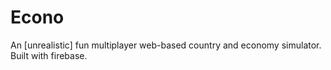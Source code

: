 # Econo
An [unrealistic] fun multiplayer web-based country and economy simulator. Built with firebase. 

